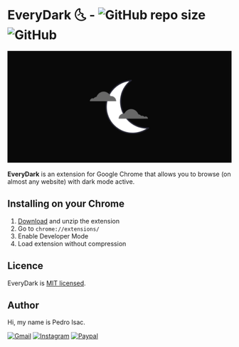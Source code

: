 # EveryDark 🌜 - ![GitHub repo size](https://img.shields.io/github/repo-size/pedro-isacss/everydark?color=%23444) ![GitHub](https://img.shields.io/github/license/pedro-isacss/everydark?color=%23444)
![EveryDark](./readme.png)

**EveryDark** is an extension for Google Chrome that allows you to browse (on almost any website) with dark mode active.

## Installing on your Chrome
1. [Download](https://github.com/pedro-isacss/everydark/archive/refs/heads/master.zip) and unzip the extension
2. Go to `chrome://extensions/`
3. Enable Developer Mode
4. Load extension without compression

## Licence
EveryDark is [MIT licensed](https://github.com/pedro-isacss/everydark/blob/master/LICENSE).

## Author
Hi, my name is Pedro Isac.

[![Gmail](https://img.shields.io/badge/Gmail-D14836?style=for-the-badge&logo=gmail&logoColor=white)](https://mail.google.com/mail/u/0/?to=ss.pedroisac@gmail.com&tf=cm)
[![Instagram](https://img.shields.io/badge/Instagram-E4405F?style=for-the-badge&logo=instagram&logoColor=white)](https://bit.ly/ss_pedroisac)
[![Paypal](https://img.shields.io/badge/PayPal-00457C?style=for-the-badge&logo=paypal&logoColor=white)](https://bit.ly/paypal_opensource)

